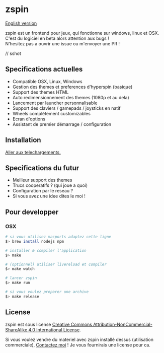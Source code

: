 # zspin
<a href="README.md">English version</a>    

zspin est un frontend pour jeux, qui fonctionne sur windows, linux et OSX.    
C'est du logiciel en beta alors attention aux bugs !    
N'hesitez pas a ouvrir une issue ou m'envoyer une PR !

// sshot

## Specifications actuelles

* Compatible OSX, Linux, Windows
* Gestion des themes et preferences d'hyperspin (basique)
* Support des themes HTML
* Auto redimensionnement des themes (1080p et au dela)
* Lancement par launcher personnalisable
* Support des claviers / gamepads / joysticks en natif
* Wheels complètement customizables
* Ecran d'options
* Assistant de premier démarrage / configuration

## Installation
<a href="https://github.com/vikbez/zspin-gui/releases">Aller aux telechargements.</a>

## Specifications du futur

* Meilleur support des themes
* Trucs cooperatifs ? (qui joue a quoi)
* Configuration par le reseau ?
* Si vous avez une idee dites le moi !

## Pour developper
### OSX

```bash
# si vous utilisez macports adaptez cette ligne
$> brew install nodejs npm

# installer & compiler l'application
$> make

# (optionnel) utiliser livereload et compiler
$> make watch

# lancer zspin
$> make run

# si vous voulez preparer une archive
$> make release
```

## License

zspin est sous license <a rel="license" href="http://creativecommons.org/licenses/by-nc-sa/4.0/">Creative Commons Attribution-NonCommercial-ShareAlike 4.0 International License</a>.

Si vous voulez vendre du materiel avec zspin installé dessus (utilisation commerciale), <a href="mailto:v@42.am?subject=Je+veux+une+license+!">Contactez moi</a> ! Je vous fournirais une license pour ca.
